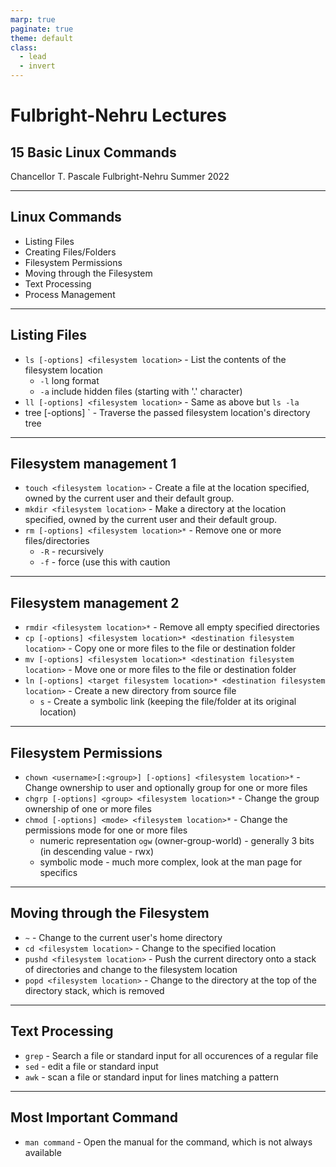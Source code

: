 ```yaml
---
marp: true
paginate: true
theme: default
class:
  - lead
  - invert
---
```


# Fulbright-Nehru Lectures
## 15 Basic Linux Commands


Chancellor T. Pascale
Fulbright-Nehru
Summer 2022

-------------------------------
## Linux Commands

- Listing Files
- Creating Files/Folders
- Filesystem Permissions
- Moving through the Filesystem
- Text Processing
- Process Management

-------------------------------
## Listing Files

- `ls [-options] <filesystem location>` - List the contents of the filesystem location
    - `-l` long format
    - `-a` include hidden files (starting with '.' character)
- `ll [-options] <filesystem location>` - Same as above but `ls -la`
- tree [-options] <filesystem location>` - Traverse the passed filesystem location's directory tree

-------------------------------
## Filesystem management 1

- `touch <filesystem location>` - Create a file at the location specified, owned by the current user and their default group.
- `mkdir <filesystem location>` - Make a directory at the location specified, owned by the current user and their default group.
- `rm [-options] <filesystem location>*` - Remove one or more files/directories
    - `-R` - recursively
    - `-f` - force (use this with caution

-------------------------------
## Filesystem management 2

- `rmdir <filesystem location>*` - Remove all empty specified directories
- `cp [-options] <filesystem location>* <destination filesystem location>` - Copy one or more files to the file or destination folder
- `mv [-options] <filesystem location>* <destination filesystem location>` - Move one or more files to the file or destination folder
- `ln [-options] <target filesystem location>* <destination filesystem location>` - Create a new directory from source file
    - `s` - Create a symbolic link (keeping the file/folder at its original location)

-------------------------------
## Filesystem Permissions

- `chown <username>[:<group>] [-options] <filesystem location>*` - Change ownership to user and optionally group for one or more files
- `chgrp [-options] <group> <filesystem location>*` - Change the group ownership of one or more files
- `chmod [-options] <mode> <filesystem location>*` - Change the permissions mode for one or more files
    - numeric representation `ogw` (owner-group-world) - generally 3 bits (in descending value - rwx)
    - symbolic mode - much more complex, look at the man page for specifics

-------------------------------
## Moving through the Filesystem

- `~` - Change to the current user's home directory
- `cd <filesystem location>` - Change to the specified location
- `pushd <filesystem location>` - Push the current directory onto a stack of directories and change to the filesystem location
- `popd <filesystem location>` - Change to the directory at the top of the directory stack, which is removed

-------------------------------
## Text Processing

- `grep` - Search a file or standard input for all occurences of a regular file
- `sed` - edit a file or standard input
- `awk` - scan a file or standard input for lines matching a pattern

-------------------------------
## Most Important Command

- `man command` - Open the manual for the command, which is not always available

